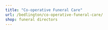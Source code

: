 ```yaml
---
title: "Co-operative Funeral Care"
url: /bedlington/co-operative-funeral-care/
shop: funeral directors
---
```

